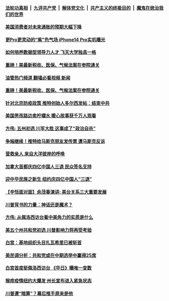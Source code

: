 ####  [法轮功真相](../../../../basic/blob/master/README.md?t=08090501) &nbsp;|&nbsp; [九评共产党](../../../../9ping.md/blob/master/README.md?t=08090501) &nbsp;|&nbsp; [解体党文化](../../../../jtdwh.md/blob/master/README.md?t=08090501)  &nbsp;|&nbsp; [共产主义的终极目的](../../../../gczydzjmd.md/blob/master/README.md?t=08090501) &nbsp;|&nbsp; [魔鬼在统治我们的世界](../../../../mgztzwmdsj.md/blob/master/README.md?t=08090501) 

#### [美国消费者对未来通胀的预期大幅下降](../pages/soh6/644012.md?t=08090501) 
#### [更Pro更灵动的“紫”色气场 iPhone14 Pro实机曝光](../pages/soh6/643886.md?t=08090501) 
#### [如何培养数据型领导力人才 飞天大学独具一格](../pages/soh6/643859.md?t=08090501) 
#### [重磅！美最新税收、医保、气候法案在参院通关](../pages/soh6/643856.md?t=08090501) 
#### [油管热门频道 翻墙必看视频 新闻](http://45.76.130.85:81/youtube.html?08090501)
#### [重磅！美最新税收、医保、气候法案在参院通关](../pages/soh6/643856.md?t=08090501) 
#### [针对北京防疫政策 推特创始人多尔西发帖：结束中共](../pages/soh6/643688.md?t=08090501) 
#### [美国男孩路边卖柠檬水 暖心故事获千万人观看](../pages/soh6/643436.md?t=08090501) 
#### [方伟: 五州初选 川军大胜 这事成了“政治自杀”](../pages/soh6/643370.md?t=08090501) 
#### [争端继续！推特给马斯克朋友发传票 遭马斯克反诉](../pages/soh6/643190.md?t=08090501) 
#### [营救亲人  来自大洋彼岸的呼唤](../pages/soh6/643085.md?t=08090501) 
#### [加拿大首都庆四亿中国人三退 民众签名支持](../pages/soh6/643058.md?t=08090501) 
#### [迎中华民族之新生  纽约庆四亿中国人“三退”](../pages/soh6/643010.md?t=08090501) 
#### [【辛恬面对面】余茂春演讲: 美台关系三大重要发展](../pages/soh6/643016.md?t=08090501) 
#### [川普背书的力量：神话还是魔术？](../pages/soh6/642902.md?t=08090501) 
#### [方伟: 从佩洛西访台看中美角力的实质是什么](../pages/soh6/642791.md?t=08090501) 
#### [美五个州共和党初选 川普影响力将再受考验](../pages/soh6/642587.md?t=08090501) 
#### [白宫：基地组织头目扎瓦希里已被斩首](../pages/soh6/642308.md?t=08090501) 
#### [美民调分析：共和党或在中期选举中赢得25席](../pages/soh6/642293.md?t=08090501) 
#### [白宫首度挺佩洛西访台 《华日》曝唯一变数](../pages/soh6/642284.md?t=08090501) 
#### [猴痘疫情纽约大爆发 州长宣布进入紧急状态](../pages/soh6/642047.md?t=08090501) 
#### [川普遭“暗算”？幕后推手原来是他](../pages/soh6/642023.md?t=08090501) 
<img src='http://gfw-breaker.win/goodnews/indexes/soh6.md' width='0px' height='0px'/>

